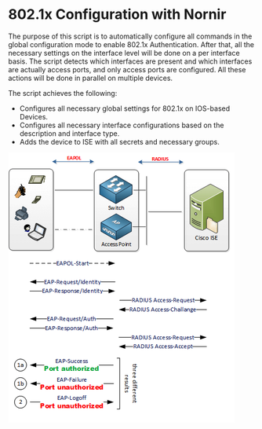 # 802.1x Configuration with Nornir

The purpose of this script is to automatically configure all commands in the global configuration mode to enable 802.1x Authentication. After that, all the necessary settings on the interface level will be done on a per interface basis. The script detects which interfaces are present and which interfaces are actually access ports, and only access ports are configured. All these actions will be done in parallel on multiple devices.

The script achieves the following:
* Configures all necessary global settings for 802.1x on IOS-based Devices.
* Configures all necessary interface configurations based on the description and interface type.
* Adds the device to ISE with all secrets and necessary groups.


![diagram](./802.1x_Diagram.png)